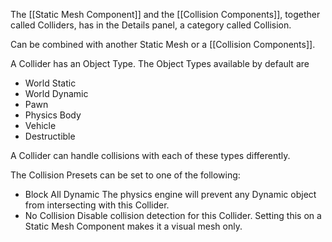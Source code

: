 The [[Static Mesh Component]] and the [[Collision Components]], together called Colliders, has in the Details panel, a category called Collision.

Can be combined with another Static Mesh or a [[Collision Components]].

A Collider has an Object Type.
The Object Types available by default are
- World Static
- World Dynamic
- Pawn
- Physics Body
- Vehicle
- Destructible

A Collider can handle collisions with each of these types differently.

The Collision Presets can be set to one of the following:
- Block All Dynamic
  The physics engine will prevent any Dynamic object from intersecting with this Collider.
- No Collision
  Disable collision detection for this Collider.
  Setting this on a Static Mesh Component makes it a visual mesh only.

